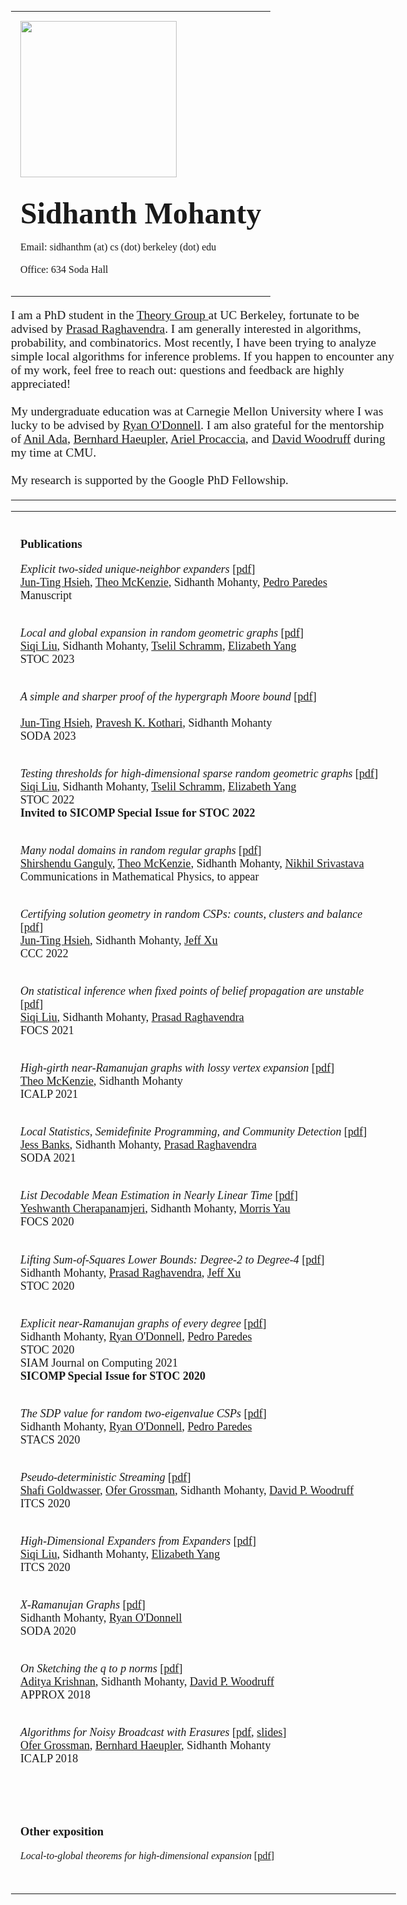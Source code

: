 
<!DOCTYPE html>
<html>

<style>
    body {
        font-size: 1.07em;
        font-family: "Palatino Linotype";
        margin: 30px;
    }
    h1, h2, h3 {
        font-family: "Palatino Linotype", serif;
    }
    h2 {
      padding-top: 0.5em;
    }
    p {
      font-size: 1.13em;
    }
    td {
        padding: 15px;
    }
    @media only screen and (max-width: 1024px) {
        td {
            display: block;
        }
        tr {
            display: block;
        }
        th {
            display: block;
        }
    }
</style>
                
<title>Sidhanth Mohanty</title>
<body>

<table cellpadding="20">
<tr>
<td>
<img src="profile-pic.jpg" width="250">
</td>
<td>
<font size="8"><strong>Sidhanth Mohanty</strong></font>
<br><br>Email: sidhanthm (at) cs (dot) berkeley (dot) edu<br><br>
        Office: 634 Soda Hall <br><br>
</td>
</tr>
</table>
<p>
  I am a PhD student in the <a href="http://theory.cs.berkeley.edu/"> Theory Group </a> at UC Berkeley,
  fortunate to be advised by <a href="http://people.eecs.berkeley.edu/~prasad/"> Prasad Raghavendra</a>.
  I am generally interested in algorithms, probability, and combinatorics.  Most recently, I have been
  trying to analyze simple local algorithms for inference problems.
  If you happen to encounter any of my work, feel free to reach out:
  questions and feedback are highly appreciated!
  <br><br>
  My undergraduate education was at Carnegie Mellon University where I was lucky to be advised by
  <a href="http://www.cs.cmu.edu/~odonnell/">Ryan O'Donnell</a>. I am also grateful for the mentorship of
  <a href="http://www.cs.cmu.edu/~aada/">Anil Ada</a>, <a href="http://www.cs.cmu.edu/~haeupler/">
  Bernhard Haeupler</a>, <a href="http://procaccia.info/">Ariel Procaccia</a>, and <a href="http://www.cs.cmu.edu/~dwoodruf/">
  David Woodruff</a> during my time at CMU.
  <br><br>
  My research is supported by the Google PhD Fellowship.
</p>
<hr />
    
<table>
<tr>
<td>
<h3>Publications</h3>
    
<em>Explicit two-sided unique-neighbor expanders</em>
[<a href="pdf/un-expanders.pdf">pdf</a>]
<br>
    <a href="https://jthsieh.github.io/">Jun-Ting Hsieh</a>,
    <a href="https://math.berkeley.edu/~mckenzie/">Theo McKenzie</a>,
    Sidhanth Mohanty, 
    <a href="http://www.cs.cmu.edu/~preisben/">Pedro Paredes</a><br>
Manuscript<br><br>

    
<em>Local and global expansion in random geometric graphs</em>
[<a href="pdf/grg-hdx.pdf">pdf</a>]
<br>
    <a href="https://siqi-l.github.io/">Siqi Liu</a>, 
    Sidhanth Mohanty, 
    <a href="https://tselilschramm.org/">Tselil Schramm</a>, 
    <a href="https://people.eecs.berkeley.edu/~elizabeth_yang/">Elizabeth Yang</a><br>
STOC 2023<br><br>

    
<em>A simple and sharper proof of the hypergraph Moore bound</em>
[<a href="pdf/hypergraph-moore.pdf">pdf</a>]    
<br>
    <a href="https://jthsieh.github.io/">Jun-Ting Hsieh</a>,
    <a href="http://www.cs.cmu.edu/~praveshk/">Pravesh K. Kothari</a>,
    Sidhanth Mohanty<br>
SODA 2023<br><br>
    
    
<em>Testing thresholds for high-dimensional sparse random geometric graphs</em>
[<a href="pdf/grg.pdf">pdf</a>]
<br>
    <a href="https://siqi-l.github.io/">Siqi Liu</a>, 
    Sidhanth Mohanty, 
    <a href="https://tselilschramm.org/">Tselil Schramm</a>, 
    <a href="https://people.eecs.berkeley.edu/~elizabeth_yang/">Elizabeth Yang</a><br>
STOC 2022<br>
<b>Invited to SICOMP Special Issue for STOC 2022</b>
<br><br>
    
<em>Many nodal domains in random regular graphs</em>
[<a href="pdf/nodal-domains.pdf">pdf</a>]
<br>
    <a href="https://www.stat.berkeley.edu/~sganguly/">Shirshendu Ganguly</a>, <a href="https://math.berkeley.edu/~mckenzie/">Theo McKenzie</a>,
    Sidhanth Mohanty,
    <a href="https://math.berkeley.edu/~nikhil/">Nikhil Srivastava</a><br>
Communications in Mathematical Physics, to appear<br><br>
    
    
<em>Certifying solution geometry in random CSPs: counts, clusters and balance</em>
[<a href="pdf/cert-sol-geo.pdf">pdf</a>]
<br>
    <a href="https://jthsieh.github.io/">Jun-Ting Hsieh</a>, Sidhanth Mohanty,
    <a href="https://www.andrew.cmu.edu/user/sichaoxu/">Jeff Xu</a><br>
CCC 2022<br><br>
    
<em>On statistical inference when fixed points of belief propagation are unstable</em>
[<a href="pdf/cavity-to-spectral.pdf">pdf</a>]
<br>
    <a href="https://siqi-l.github.io/">Siqi Liu</a>, Sidhanth Mohanty,
    <a href="http://people.eecs.berkeley.edu/~prasad">Prasad Raghavendra</a><br>
FOCS 2021<br><br>
    
<em>High-girth near-Ramanujan graphs with lossy vertex expansion</em>
[<a href="pdf/lossy-girth-ramanujan.pdf">pdf</a>]
<br>
    <a href="https://math.berkeley.edu/~mckenzie/">Theo McKenzie</a>, Sidhanth Mohanty<br>
ICALP 2021<br><br>
    
<em>Local Statistics, Semidefinite Programming, and Community Detection</em>
[<a href="pdf/loc-stats.pdf">pdf</a>]
<br>
    <a href="https://math.berkeley.edu/~jbanks/">Jess Banks</a>, Sidhanth Mohanty,
    <a href="http://people.eecs.berkeley.edu/~prasad">Prasad Raghavendra</a><br>
SODA 2021<br><br>

<em>List Decodable Mean Estimation in Nearly Linear Time</em>
[<a href="pdf/list-dec-mean.pdf">pdf</a>]
<br>
    <a href="https://yeshwanth94.github.io/">Yeshwanth Cherapanamjeri</a>, Sidhanth Mohanty,
    <a href="https://dblp.org/pers/y/Yau:Morris.html">Morris Yau</a><br>
FOCS 2020<br><br>
    
<em>Lifting Sum-of-Squares Lower Bounds: Degree-2 to Degree-4</em>
[<a href="pdf/sos-lifts.pdf">pdf</a>]
<br>
    Sidhanth Mohanty, <a href="http://people.eecs.berkeley.edu/~prasad">Prasad Raghavendra</a>,
    <a href="https://www.andrew.cmu.edu/user/sichaoxu/">Jeff Xu</a><br>
STOC 2020<br><br>
    
<em>Explicit near-Ramanujan graphs of every degree</em>
[<a href="pdf/explicit-near-ramanujan.pdf">pdf</a>]
<br>
    Sidhanth Mohanty, <a href="http://www.cs.cmu.edu/~odonnell/">Ryan O'Donnell</a>,
    <a href="http://www.cs.cmu.edu/~preisben/">Pedro Paredes</a><br>
STOC 2020<br>
SIAM Journal on Computing 2021 <br>
<b>SICOMP Special Issue for STOC 2020</b>
<br><br>

<em>The SDP value for random two-eigenvalue CSPs</em>
[<a href="pdf/SDP-val-two-eigen.pdf">pdf</a>]
<br>
Sidhanth Mohanty, <a href="http://www.cs.cmu.edu/~odonnell/">Ryan O'Donnell</a>,
    <a href="http://www.cs.cmu.edu/~preisben/">Pedro Paredes</a><br>
STACS 2020<br><br>

<em>Pseudo-deterministic Streaming</em>
[<a href="pdf/pd-streaming.pdf">pdf</a>]
<br>
    <a href="http://people.csail.mit.edu/shafi/">Shafi Goldwasser</a>,
    <a href="https://dblp.org/pers/g/Grossman:Ofer.html">Ofer Grossman</a>,
    Sidhanth Mohanty,
    <a href="http://www.cs.cmu.edu/~dwoodruf/">David P. Woodruff</a><br>
ITCS 2020<br><br>

<em>High-Dimensional Expanders from Expanders</em>
[<a href="pdf/hdx-from-exp.pdf">pdf</a>]
<br>
    <a href="https://siqi-l.github.io/">Siqi Liu</a>,
    Sidhanth Mohanty, <a href="https://people.eecs.berkeley.edu/~elizabeth_yang/">Elizabeth Yang</a><br>
ITCS 2020<br><br>
    
<em>X-Ramanujan Graphs</em>
[<a href="pdf/X-Ramanujan-Graphs.pdf">pdf</a>]
<br>
Sidhanth Mohanty, <a href="http://www.cs.cmu.edu/~odonnell/">Ryan O'Donnell</a><br>
SODA 2020<br><br>
  
<em>On Sketching the q to p norms</em>
[<a href="pdf/sketching_matrix_norms.pdf">pdf</a>]
<br>
    <a href="https://dblp.org/pers/k/Krishnan:Aditya.html">Aditya Krishnan</a>,
    Sidhanth Mohanty,
    <a href="http://www.cs.cmu.edu/~dwoodruf/">David P. Woodruff</a><br>
APPROX 2018<br><br>

<em>Algorithms for Noisy Broadcast with Erasures</em>
[<a href="pdf/noisy_distributed.pdf">pdf</a>, <a href="pdf/noisy_broadcast_talk.pdf">slides</a>]
<br>
<a href="https://dblp.org/pers/g/Grossman:Ofer.html">Ofer Grossman</a>,
    <a href="http://www.cs.cmu.edu/~haeupler/">Bernhard Haeupler</a>,
    Sidhanth Mohanty<br>
ICALP 2018<br><br>

</td>

<td valign="top">
<h3>Other exposition</h3>
<em>Local-to-global theorems for high-dimensional expansion</em>
[<a href="pdf/local-to-global.pdf">pdf</a>]<br>
<br><br>
</td>

</tr>
</table>    

</body>
</html>

